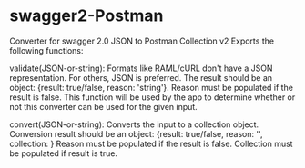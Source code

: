 # swagger2-Postman
Converter for swagger 2.0 JSON to Postman Collection v2
Exports the following functions:

<ValidationResult> validate(JSON-or-string): Formats like RAML/cURL don't have a JSON representation. For others, JSON is preferred. The result should be an object: {result: true/false, reason: 'string'}. Reason must be populated if the result is false. This function will be used by the app to determine whether or not this converter can be used for the given input.

<Conversion result> convert(JSON-or-string): Converts the input to a collection object. Conversion result should be an object: {result: true/false, reason: '', collection: <object>} Reason must be populated if the result is false. Collection must be populated if result is true.
